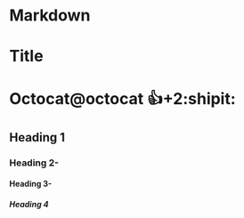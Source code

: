 # Markdown

# Title 
#  Octocat@octocat :+1:+2:shipit:



## Heading 1
### Heading 2-
#### Heading 3-
##### Heading 4



